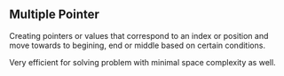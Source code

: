 ## Multiple Pointer

Creating pointers or values that correspond to an index or position and move towards to begining, end or middle based on certain conditions.

Very efficient for solving problem with minimal space complexity as well.